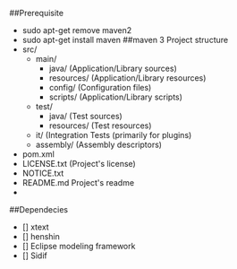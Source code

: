 ##Prerequisite
- sudo apt-get remove maven2
- sudo apt-get install maven
##maven 3 Project structure
- src/
	- main/ 
		- java/ (Application/Library sources)
		- resources/ 	(Application/Library resources)
		- config/	(Configuration files)
		- scripts/ 	(Application/Library scripts)
	- test/
		- java/	(Test sources)
		- resources/ 	(Test resources)
	- it/ 	(Integration Tests (primarily for plugins)
	- assembly/ 	(Assembly descriptors)
- pom.xml
- LICENSE.txt 	(Project's license)
- NOTICE.txt 	
- README.md 	Project's readme
-
##Dependecies
- [] xtext
- [] henshin
- [] Eclipse modeling framework
- [] Sidif